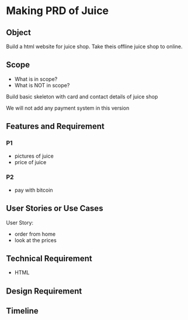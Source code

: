 # Making PRD of Juice 

## Object
Build  a html website for juice shop. Take theis offline juice shop to online.

## Scope
- What is in scope?
- What is NOT in scope?

Build basic skeleton with card and contact details of juice shop

We will not add any payment system in this version

## Features and Requirement

### P1
- pictures of juice
- price of juice

### P2
- pay with bitcoin

## User Stories or Use Cases

User Story:
- order from home
- look at the prices

## Technical Requirement

- HTML

## Design Requirement

## Timeline


